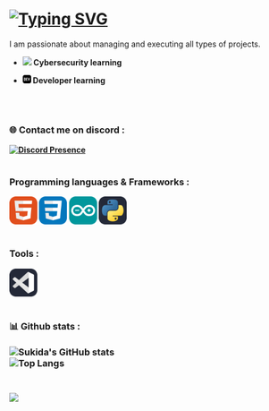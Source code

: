 # [![Typing SVG](https://readme-typing-svg.demolab.com?font=Fira+Code&pause=1000&color=FFFFFF&width=435&lines=Hi%2C+im+Sukida)](https://git.io/typing-svg)


 I am passionate about managing and executing all types of projects.

- <img src="https://cdn3d.iconscout.com/3d/premium/thumb/cyber-securityprotect-shield-8936474-7277200.png?f=webp" width="15"><b> Cybersecurity learning 

- <img src="https://raw.githubusercontent.com/tandpfun/skill-icons/main/icons/DevTo-Dark.svg" width="15"> Developer learning 
<br>

#
### 🌐 Contact me on discord :

[![Discord Presence](https://lanyard.cnrad.dev/api/1272731242588016764)](https://discord.com/users/1272731242588016764)<br>



#
### Programming languages & Frameworks :
<img src="https://raw.githubusercontent.com/tandpfun/skill-icons/main/icons/HTML.svg" width="50">
<img src="https://raw.githubusercontent.com/tandpfun/skill-icons/main/icons/CSS.svg" width="50">
<img src="https://github.com/tandpfun/skill-icons/blob/main/icons/Arduino.svg" width="50">
<img src="https://raw.githubusercontent.com/tandpfun/skill-icons/main/icons/Python-Dark.svg" width="50"><br>

#
### Tools :
<img src="https://raw.githubusercontent.com/tandpfun/skill-icons/main/icons/VSCode-Dark.svg" width="50"> 

#
### 📊 Github stats :<br><br> ![Sukida's GitHub stats](https://github-readme-stats.vercel.app/api?username=Sukidadev&show_icons=true&theme=radical)<br> ![Top Langs](https://github-readme-stats.vercel.app/api/top-langs/?username=Sukidadev&layout=compact&theme=radical)<br><br>
### [![](https://visitcount.itsvg.in/api?id=Sukidadev&label=Profile%20Views&color=12&icon=0&pretty=false)](https://visitcount.itsvg.in)
